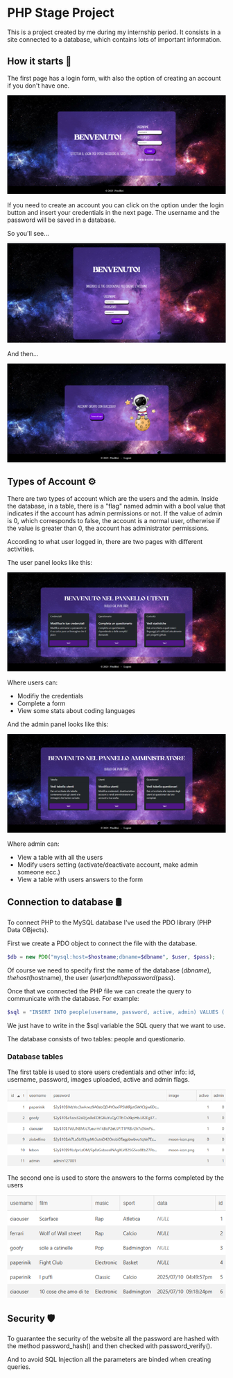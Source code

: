 
# PHP Stage Project

This is a project created by me during my internship period.
It consists in a site connected to a database, which contains lots of important information.

## How it starts 🌟

The first page has a login form, with also the option of creating an account if you don't have one.

![Login form](screenshots/login.png)

If you need to create an account you can click on the option under the login button and insert your credentials in the next page. The username and the password will be saved in a database.

So you'll see...

![creating account](screenshots/creating-account.png)

And then...

![account created](screenshots/account-created.png)

## Types of Account ⚙️

There are two types of account which are the users and the admin.
Inside the database, in a table, there is a "flag" named admin with a bool value that indicates if the account has admin permissions or not. If the value of admin is 0, which corresponds to false, the account is a normal user, otherwise if the value is greater than 0, the account has administrator permissions.

According to what user logged in, there are two pages with different activities.

The user panel looks like this:

![user panel](screenshots/user-panel.png)

Where users can:

- Modifiy the credentials
- Complete a form
- View some stats about coding languages

And the admin panel looks like this: 

![admin panel](screenshots/admin-panel.png)

Where admin can:

- View a table with all the users 
- Modify users setting (activate/deactivate account, make admin someone ecc.) 
- View a table with users answers to the form 

## Connection to database 🛢

To connect PHP to the MySQL database I've used the PDO library (PHP Data OBjects).

First we create a PDO object to connect the file with the database.

```php
$db = new PDO("mysql:host=$hostname;dbname=$dbname", $user, $pass);
```
Of course we need to specify first the name of the database ($dbname), the host ($hostname), the user ($user) and the password ($pass).

Once that we connected the PHP file we can create the query to communicate with the database.
For example:

```php
$sql = "INSERT INTO people(username, password, active, admin) VALUES (:username, :password, :active, :admin)";
```
We just have to write in the $sql variable the SQL query that we want to use.

The database consists of two tables: people
and questionario.

### Database tables

The first table is used to store users credentials and other info: id, username, password, images uploaded, active and admin flags. 

![people table](screenshots/people.png)

The second one is used to store the answers to the forms completed by the users

![questionario table](screenshots/questionario.png)

## Security 🛡️

To guarantee the security of the website all the password are hashed with the method password_hash() and then checked with password_verify().

And to avoid SQL Injection all the parameters are binded when creating queries.